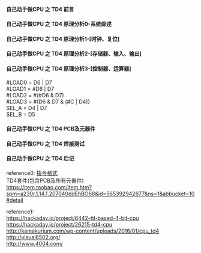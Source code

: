 #### 自己动手做CPU 之 TD4 前言 ####
#### 自己动手做CPU 之 TD4 原理分析0-系统综述 ####
#### 自己动手做CPU 之 TD4 原理分析1-[时钟、复位] ####
#### 自己动手做CPU 之 TD4 原理分析2-[存储器、输入、输出] ####
#### 自己动手做CPU 之 TD4 原理分析3-[控制器、运算器] ####
\#LOAD0 = D6 | D7  
\#LOAD1 = #D6 | D7  
\#LOAD2 = #(#D6 & D7)  
\#LOAD3 = #(D6 & D7 & (#C | D4))  
SEL_A   = D4 | D7  
SEL_B   = D5


#### 自己动手做CPU 之 TD4 PCB及元器件 ####
#### 自己动手做CPU 之 TD4 焊接测试 ####
#### 自己动手做CPU 之 TD4 后记 ####

reference0:
[指令格式](https://github.com/wuxx/TD4-4BIT-CPU/blob/master/doc/instruction.md)  
TD4套件(包含PCB及所有元器件)  
https://item.taobao.com/item.htm?spm=a230r.1.14.1.207040ddEhBO68&id=565392942677&ns=1&abbucket=10#detail

reference1:  
https://hackaday.io/project/8442-ttl-based-4-bit-cpu  
https://hackaday.io/project/26215-td4-cpu  
http://kamakurium.com/wp-content/uploads/2016/01/cpu_td4  
http://visual6502.org/  
http://www.4004.com/  
